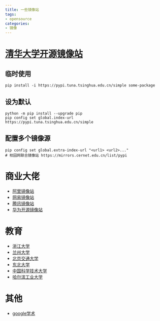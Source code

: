 ```yaml
---
title: 一些镜像站
tags:
- opensource
categories:
- 镜像
---
```


# [清华大学开源镜像站](https://mirrors.tuna.tsinghua.edu.cn/help/pypi/)

## 临时使用
```
pip install -i https://pypi.tuna.tsinghua.edu.cn/simple some-package
```
## 设为默认
```
python -m pip install --upgrade pip
pip config set global.index-url https://pypi.tuna.tsinghua.edu.cn/simple
```
## 配置多个镜像源
```
pip config set global.extra-index-url "<url1> <url2>..."
# 校园网联合镜像站 https://mirrors.cernet.edu.cn/list/pypi
```
# 商业大佬
- [阿里镜像站](https://developer.aliyun.com/mirror/)
- [网易镜像站](https://mirrors.163.com/)
- [腾讯镜像站](https://mirrors.cloud.tencent.com/)
- [华为开源镜像站](https://mirrors.huaweicloud.com/home)

# 教育
- [浙江大学](https://mirrors.zju.edu.cn/)
- [兰州大学](https://mirror.lzu.edu.cn/)
- [北京交通大学](https://mirror.bjtu.edu.cn/cn/)
- [东北大学](http://mirror.neu.edu.cn/)
- [中国科学技术大学](http://mirrors.ustc.edu.cn/)
- [哈尔滨工业大学](https://mirrors.hit.edu.cn/#/home)
# 其他
- [google学术](https://ac.scmor.com/)